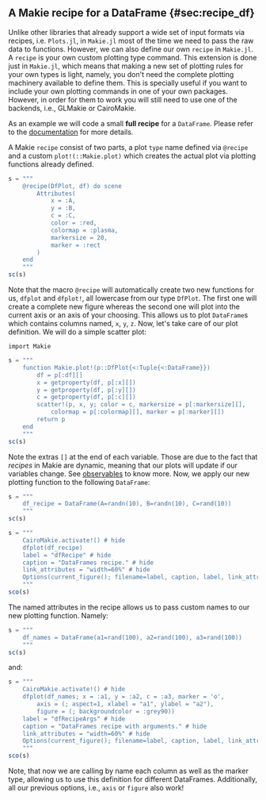 ## A Makie recipe for a DataFrame {#sec:recipe_df}

Unlike other libraries that already support a wide set of input formats via recipes, i.e. `Plots.jl`, in `Makie.jl` most of the time we need to pass the raw data to functions.
However, we can also define our own  `recipe` in  `Makie.jl`.
A `recipe` is your own custom plotting type command.
This extension is done just in `Makie.jl`, which means that making a new set of plotting rules for your own types is light, namely, you don't need the complete plotting machinery available to define them. This is specially useful if you want to include your own plotting commands in one of your own packages.
However, in order for them to work you will still need to use one of the backends, i.e., GLMakie or CairoMakie.

As an example we will code a small **full recipe** for a `DataFrame`. Please refer to the [documentation](https://makie.juliaplots.org/stable/documentation/recipes/) for more details.

A Makie `recipe` consist of two parts, a plot `type` name defined via `@recipe` and a custom `plot!(::Makie.plot)` which creates the actual plot via plotting functions already defined.

```jl
s = """
    @recipe(DfPlot, df) do scene
        Attributes(
            x = :A,
            y = :B,
            c = :C,
            color = :red,
            colormap = :plasma,
            markersize = 20,
            marker = :rect
        )
    end
    """
sc(s)
```

Note that the macro `@recipe` will automatically create two new functions for us, `dfplot` and `dfplot!`, all lowercase from our type `DfPlot`.
The first one will create a complete new figure whereas the second one will plot into the current axis or an axis of your choosing.
This allows us to plot `DataFrame`s which contains columns named, `x`, `y`, `z`.
Now, let's take care of our plot definition.
We will do a simple scatter plot:

```
import Makie
```

```jl
s = """
    function Makie.plot!(p::DfPlot{<:Tuple{<:DataFrame}})
        df = p[:df][]
        x = getproperty(df, p[:x][])
        y = getproperty(df, p[:y][])
        c = getproperty(df, p[:c][])
        scatter!(p, x, y; color = c, markersize = p[:markersize][],
            colormap = p[:colormap][], marker = p[:marker][])
        return p
    end
    """
sc(s)
```

Note the extras `[]` at the end of each variable.
Those are due to the fact that *recipes* in Makie are dynamic, meaning that our plots will update if our variables change.
See [observables](https://makie.juliaplots.org/stable/documentation/nodes/) to know more.
Now, we apply our new plotting function to the following `DataFrame`:

```jl
s = """
    df_recipe = DataFrame(A=randn(10), B=randn(10), C=rand(10))
    """
sc(s)
```

```jl
s = """
    CairoMakie.activate!() # hide
    dfplot(df_recipe)
    label = "dfRecipe" # hide
    caption = "DataFrames recipe." # hide
    link_attributes = "width=60%" # hide
    Options(current_figure(); filename=label, caption, label, link_attributes) # hide
    """
sco(s)
```

The named attributes in the recipe allows us to pass custom names to our new plotting function. Namely:

```jl
s = """
    df_names = DataFrame(a1=rand(100), a2=rand(100), a3=rand(100))
    """
sc(s)
```

and:

```jl
s = """
    CairoMakie.activate!() # hide
    dfplot(df_names; x = :a1, y = :a2, c = :a3, marker = 'o',
        axis = (; aspect=1, xlabel = "a1", ylabel = "a2"),
        figure = (; backgroundcolor = :grey90))
    label = "dfRecipeArgs" # hide
    caption = "DataFrames recipe with arguments." # hide
    link_attributes = "width=60%" # hide
    Options(current_figure(); filename=label, caption, label, link_attributes) # hide
    """
sco(s)
```

Note, that now we are calling by name each column as well as the marker type, allowing us to use this definition for different DataFrames.
Additionally, all our previous options, i.e., `axis` or `figure` also work!
